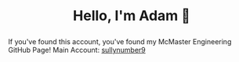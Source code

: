# <p align="center"> Hello, I'm Adam 👋

If you've found this account, you've found my McMaster Engineering GitHub Page!
Main Account: [sullynumber9](https://www.instagram.com/sullynumber9/)

<!--
**suljaka/suljaka** is a ✨ _special_ ✨ repository because its `README.md` (this file) appears on your GitHub profile.

Here are some ideas to get you started:

- 🔭 I’m currently working on ...
- 🌱 I’m currently learning ...
- 👯 I’m looking to collaborate on ...
- 🤔 I’m looking for help with ...
- 💬 Ask me about ...
- 📫 How to reach me: ...
- 😄 Pronouns: ...
- ⚡ Fun fact: ...
-->
